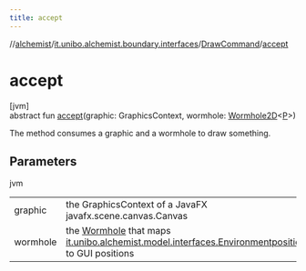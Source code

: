 ```yaml
---
title: accept
---
```

//[alchemist](../../../index.html)/[it.unibo.alchemist.boundary.interfaces](../index.html)/[DrawCommand](index.html)/[accept](accept.html)



# accept



[jvm]\
abstract fun [accept](accept.html)(graphic: GraphicsContext, wormhole: [Wormhole2D](../../it.unibo.alchemist.boundary.wormhole.interfaces/-wormhole2-d/index.html)<[P](../../it.unibo.alchemist.boundary.gui.effects.json/-effect-group-adapter/index.html)>)



The method consumes a graphic and a wormhole to draw something.



## Parameters


jvm

| | |
|---|---|
| graphic | the GraphicsContext of a JavaFX javafx.scene.canvas.Canvas |
| wormhole | the [Wormhole](../../it.unibo.alchemist.boundary.wormhole.interfaces/-wormhole2-d/index.html) that maps [it.unibo.alchemist.model.interfaces.Environment](../../it.unibo.alchemist.model.interfaces/-environment/index.html)[positions](../../it.unibo.alchemist.model.interfaces/-position/index.html) to GUI positions |




